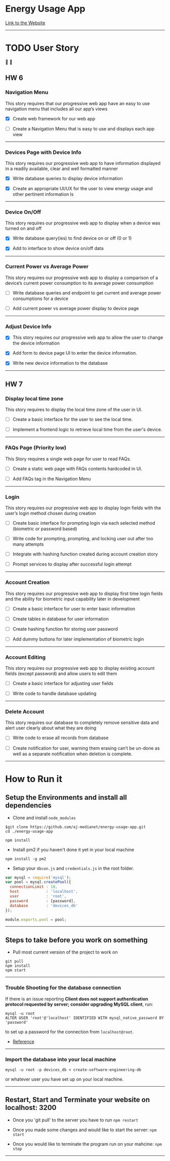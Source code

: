 # Energy Usage App

[Link to the Website](https://energy-usage-app.andrewjoseph.dev/)

***

# TODO User Story

:hammer: :hammer:

## HW 6

### Navigation Menu

This story requires that our progressive web app have an easy to use navigation menu that includes all our app’s views

- [X] Create web framework for our web app

- [ ] Create a Navigation Menu that is easy to use and displays each app view

---

###  Devices Page with Device Info

This story requires our progressive web app to have information displayed in a readily available, clear and well formatted manner

- [X] Write database queries to display device information

- [X] Create an appropriate UI/UX for the user to view energy usage and other pertinent information ls

---

###  Device On/Off

This story requires our progressive web app to display when a device was turned on and off

- [X] Write database query(ies) to find device on or off (0 or 1)

- [X] Add to interface to show device on/off data


---

### Current Power vs Average Power

This story requires our progressive web app to display a comparison of a device’s current power consumption to its average power consumption

- [ ] Write database queries and endpoint to get current and average power consumptions for a device

- [ ] Add current power vs average power display to device page

---

###  Adjust Device Info

- [X] This story requires our progressive web app to allow the user to change the device information

- [X] Add form to device page UI to enter the device information.

- [X] Write new device information to the database

---

## HW 7

### Display local time zone

This story requires to display the local time zone of the user in UI.

- [ ] Create a basic interface for the user to see the local time.

- [ ] Implement a frontend logic to retrieve local time from the user's device.

---

### FAQs Page  (Priority low)

This Story requires a single web page for user to read FAQs.

- [ ] Create a static web page with FAQs contents hardcoded in UI.

- [ ] Add FAQs tag in the Navigation Menu

---

### Login

This story requires our progressive web app to display login fields with the user’s login method chosen during creation

- [ ] Create basic interface for prompting login via each selected method (biometric or password based)

- [ ] Write code for prompting, prompting, and locking user out after too many attempts

- [ ] Integrate with hashing function created during account creation story

- [ ] Prompt services to display after successful login attempt

---

### Account Creation

This story requires our progressive web app to display first time login fields and the ability for biometric input capability later in development

- [ ] Create a basic interface for user to enter basic information

- [ ] Create tables in database for user information

- [ ] Create hashing function for storing user password

- [ ] Add dummy buttons for later implementation of biometric login

---

### Account Editing 

This story requires our progressive web app to display existing account fields (except password) and allow users to edit them

- [ ] Create a basic interface for adjusting user fields

- [ ] Write code to handle database updating

---

### Delete Account 

This story requires our database to completely remove sensitive data and alert user clearly about what they are doing

- [ ] Write code to erase all records from database

- [ ] Create notification for user, warning them erasing can’t be un-done as well as a separate notification when deletion is complete.

***

# How to Run it

## Setup the Environments and install all dependencies

- Clone and install `node_modules`

```
$git clone https://github.com/aj-medianet/energy-usage-app.git
cd ./energy-usage-app

npm install
```

- Install pm2 if you haven't done it yet in your local machine

```
npm install -g pm2
```

- Setup your `dbcon.js` and `credentials.js` in the root folder.

```js
var mysql = require('mysql');
var pool = mysql.createPool({
  connectionLimit : 10,
  host            : 'localhost',
  user            : 'root',
  password        : [password],
  database        : 'devices_db'
});

module.exports.pool = pool;
```

---

## Steps to take before you work on something

- Pull most current version of the project to work on
```
git pull
npm install
npm start
```

---

### Trouble Shooting for the database connection

If there is an issue reporting **Client does not support authentication protocol requested by server; consider upgrading MySQL client**, run:

```
mysql -u root
ALTER USER 'root'@'localhost' IDENTIFIED WITH mysql_native_password BY 'password'
```

to set up a password for the connection from `localhost@root`.


- [Reference](https://stackoverflow.com/questions/50093144/mysql-8-0-client-does-not-support-authentication-protocol-requested-by-server)

---

### Import the database into your local machine

```
mysql -u root -p devices_db < create-software-engineering-db
```

or whatever user you have set up on your local machine.

---

## Restart, Start and Terminate your website on localhost: 3200

- Once you 'git pull' to the server you have to run `npm restart`

- Once you made some changes and would like to start the server: `npm start`

- Once you would like to terminate the program run on your mahcine: `npm stop`

***